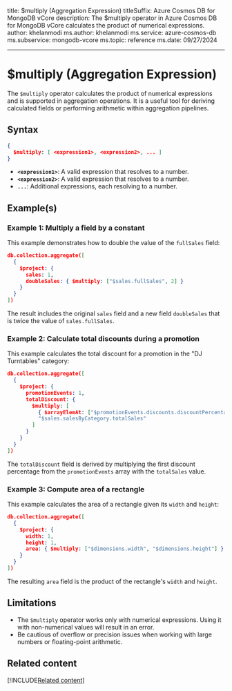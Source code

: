 title: $multiply (Aggregation Expression)
titleSuffix: Azure Cosmos DB for MongoDB vCore
description: The $multiply operator in Azure Cosmos DB for MongoDB vCore calculates the product of numerical expressions.
author: khelanmodi
ms.author: khelanmodi
ms.service: azure-cosmos-db
ms.subservice: mongodb-vcore
ms.topic: reference
ms.date: 09/27/2024

---

# $multiply (Aggregation Expression)

The `$multiply` operator calculates the product of numerical expressions and is supported in aggregation operations. It is a useful tool for deriving calculated fields or performing arithmetic within aggregation pipelines.

## Syntax

```json
{
  $multiply: [ <expression1>, <expression2>, ... ]
}
```

- **`<expression1>`**: A valid expression that resolves to a number.
- **`<expression2>`**: A valid expression that resolves to a number.
- **`...`**: Additional expressions, each resolving to a number.

## Example(s)

### Example 1: Multiply a field by a constant

This example demonstrates how to double the value of the `fullSales` field:

```json
db.collection.aggregate([
  {
    $project: {
      sales: 1,
      doubleSales: { $multiply: ["$sales.fullSales", 2] }
    }
  }
])
```

The result includes the original `sales` field and a new field `doubleSales` that is twice the value of `sales.fullSales`.

### Example 2: Calculate total discounts during a promotion

This example calculates the total discount for a promotion in the "DJ Turntables" category:

```json
db.collection.aggregate([
  {
    $project: {
      promotionEvents: 1,
      totalDiscount: {
        $multiply: [
          { $arrayElemAt: ["$promotionEvents.discounts.discountPercentage", 0] },
          "$sales.salesByCategory.totalSales"
        ]
      }
    }
  }
])
```

The `totalDiscount` field is derived by multiplying the first discount percentage from the `promotionEvents` array with the `totalSales` value.

### Example 3: Compute area of a rectangle

This example calculates the area of a rectangle given its `width` and `height`:

```json
db.collection.aggregate([
  {
    $project: {
      width: 1,
      height: 1,
      area: { $multiply: ["$dimensions.width", "$dimensions.height"] }
    }
  }
])
```

The resulting `area` field is the product of the rectangle's `width` and `height`.

## Limitations

- The `$multiply` operator works only with numerical expressions. Using it with non-numerical values will result in an error.
- Be cautious of overflow or precision issues when working with large numbers or floating-point arithmetic.

## Related content
[!INCLUDE[Related content](../includes/related-content.md)]